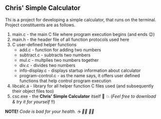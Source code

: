 ## Chris' Simple Calculator
Thi is a project for developing a simple calculator, that runs on the terminal. Project constituents are as follows.
1. main.c - the main C file where program execution begins (and ends :wink:)
2. main.h - the header file of all function protocols used here
3. C user-defined helper functions
    *	add.c - function for adding two numbers
    *	subtract.c - subtracts two numbers
    *	mul.c -  multplies two numbers together
    *	div.c - divides two numbers
    *   info-display.c - displays startup information about calculator
    *   program-control.c - as the name says, it offers user defined functions that help control program execution 
4. libcalc.a - library for all helper function C files used (and subsequently their object files too)
5. csc.exe - the **Chris' Simple Calculator** itself :tada: :boom: (_Feel free to download & try it for yourself_ :bangbang:)

**NOTE!** _Code is bad for your health. :coffee: :man_technologist: :woman_technologist:_
